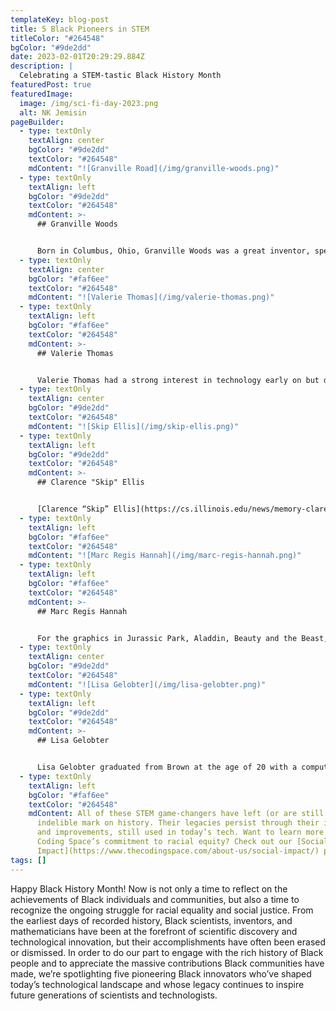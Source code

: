 ```yaml
---
templateKey: blog-post
title: 5 Black Pioneers in STEM
titleColor: "#264548"
bgColor: "#9de2dd"
date: 2023-02-01T20:29:29.884Z
description: |
  Celebrating a STEM-tastic Black History Month
featuredPost: true
featuredImage:
  image: /img/sci-fi-day-2023.png
  alt: NK Jemisin
pageBuilder:
  - type: textOnly
    textAlign: center
    bgColor: "#9de2dd"
    textColor: "#264548"
    mdContent: "![Granville Road](/img/granville-woods.png)"
  - type: textOnly
    textAlign: left
    bgColor: "#9de2dd"
    textColor: "#264548"
    mdContent: >-
      ## Granville Woods


      Born in Columbus, Ohio, Granville Woods was a great inventor, specifically known for his 15 different appliances for the electric railways. He was most known for inventing the [multiplex “induction telegraph,”](https://airespring.com/unsung-heroes-of-telecom-granville-t-woods/) which allowed for voice communication through telegraph wires and prevented many train accidents. He became known as “Black Edison” because Thomas Edison tried to sue Woods after he invented the multiplex telegraph. The lawsuit failed, so Edison tried to make Woods a partner, but he refused. Woods held nearly 60 patents at the time of his death.
  - type: textOnly
    textAlign: center
    bgColor: "#faf6ee"
    textColor: "#264548"
    mdContent: "![Valerie Thomas](/img/valerie-thomas.png)"
  - type: textOnly
    textAlign: left
    bgColor: "#faf6ee"
    textColor: "#264548"
    mdContent: >-
      ## Valerie Thomas


      Valerie Thomas had a strong interest in technology early on but didn’t receive support for it until she attended Morgan State University. She was one of only two women in her class to major in physics. She excelled at school and landed a job as a mathematical/data analyst for NASA. She worked at NASA from 1964 to 1995, conducting large-scale experiments, developing computer data systems, and most notably, spearheading the development of the first satellite to send images from space, “[Landsat](https://lemelson.mit.edu/resources/valerie-thomas).” The technology she developed is still used by NASA today.
  - type: textOnly
    textAlign: center
    bgColor: "#9de2dd"
    textColor: "#264548"
    mdContent: "![Skip Ellis](/img/skip-ellis.png)"
  - type: textOnly
    textAlign: left
    bgColor: "#9de2dd"
    textColor: "#264548"
    mdContent: >-
      ## Clarence "Skip" Ellis


      [Clarence “Skip” Ellis](https://cs.illinois.edu/news/memory-clarence-skip-ellis-1943-2014) was the first African-American to earn a Ph.D. in computer science. He had a long career at major tech companies like Bell Telephone Laboratories, IBM, Xerox, and more. At the Palo Alto Research Center, Ellis spearheaded a group that invented Officetalk: the first office system to use icons and ethernet to allow people to collaborate from a distance. Ellis was also a real pioneer in the field of operational transformation, which is found in modern collaborative apps like Google Docs. For all of these accomplishments, Ellis is (sometimes, cheekily) known as the Father of Remote Work.
  - type: textOnly
    textAlign: left
    bgColor: "#faf6ee"
    textColor: "#264548"
    mdContent: "![Marc Regis Hannah](/img/marc-regis-hannah.png)"
  - type: textOnly
    textAlign: left
    bgColor: "#faf6ee"
    textColor: "#264548"
    mdContent: >-
      ## Marc Regis Hannah


      For the graphics in Jurassic Park, Aladdin, Beauty and the Beast, and more, we have electrical engineer and computer graphics designer [Marc Regis Hannah](https://www.thehistorymakers.org/biography/marc-hannah-41) to thank. In 1982 Hannah co-founded Silicon Graphics, Inc., eventually becoming the company’s principal scientist. His computer graphics technology has been used in major motion films as well as commercials, the intro for Monday Night Football, and by George Lucas’s visual effects studio, Industrial Light & Magic.
  - type: textOnly
    textAlign: center
    bgColor: "#9de2dd"
    textColor: "#264548"
    mdContent: "![Lisa Gelobter](/img/lisa-gelobter.png)"
  - type: textOnly
    textAlign: left
    bgColor: "#9de2dd"
    textColor: "#264548"
    mdContent: >-
      ## Lisa Gelobter


      Lisa Gelobter graduated from Brown at the age of 20 with a computer science degree and a concentration in artificial intelligence and machine learning. After working as the Chief Digital Officer for BET Networks and launching Hulu (Hulu!), Gelobter also served as the Chief Digital Service Officer for the U.S. Department of Education during the administration of President Barack Obama. Never one to rest on her laurels, in 2016, Gelobter founded and became the Chief Executive Officer of tEQuitable, a company that provides an independent, confidential platform to address issues of bias, harassment, and discrimination in the workplace.
  - type: textOnly
    textAlign: left
    bgColor: "#faf6ee"
    textColor: "#264548"
    mdContent: All of these STEM game-changers have left (or are still leaving) an
      indelible mark on history. Their legacies persist through their inventions
      and improvements, still used in today’s tech. Want to learn more about The
      Coding Space’s commitment to racial equity? Check out our [Social
      Impact](https://www.thecodingspace.com/about-us/social-impact/) page.
tags: []
---
```

Happy Black History Month! Now is not only a time to reflect on the achievements of Black individuals and communities, but also a time to recognize the ongoing struggle for racial equality and social justice. From the earliest days of recorded history, Black scientists, inventors, and mathematicians have been at the forefront of scientific discovery and technological innovation, but their accomplishments have often been erased or dismissed. In order to do our part to engage with the rich history of Black people and to appreciate the massive contributions Black communities have made, we’re spotlighting five pioneering Black innovators who’ve shaped today’s technological landscape and whose legacy continues to inspire future generations of scientists and technologists.